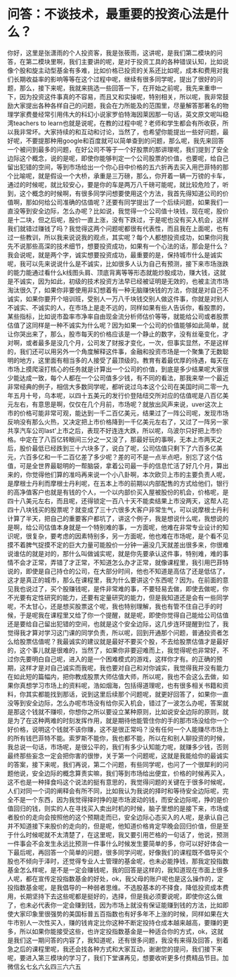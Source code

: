 # 问答：不谈技术，最重要的投资心法是什么？

你好，这里是张潇雨的个人投资客，我是张筱雨，这讲呢，是我们第二模块的问答，在第二模块里啊，我们主要讲的呢，是对于投资工具的各种错误认知，比如说像个股和旋主动型基金有多难，比如价格已投资的关系还比如呢，成本和费用对我们长期收益率的影响等等在这个过程中呢，继续有很多同学呢，提出了很好的问题，那么，接下来呢，我就来挑选一些回答一下，在开始之前呢，我先来重申一下，因为投资这件事真的不容易，而且又和实操呢，特别相关，所以呢，我非常鼓励大家提出各种各样自己的问题，我会在力所能及的范围里，尽量解答那著名的物理学家费曼经常引用伟大的科幻小说家罗伯特海因莱因那一句话，英文原文呢叫稳湾teachers to learn也就是说呢，在教的过程中呢？老师和学生都会有所收获，所以我非常坏。大家持续的和互动和讨论，当然了，也希望你能提出一些好问题，最好呢，不要提那种用google和百度就可以简单查到的问题，那么呢，我先来回答一个被问到最多的问题，在好公司不等于一个好股票的那讲理呢，我们提到了安全边际这个概念，说的是呢，即使你能够判定一个公司股票的价值，也要呢，给自己留出犯错的空间，等到市场给出一个你心目中价格的五六折再去买入用巴菲特的那个比喻呢，就是假设一个大桥，承重是三万磅，那么，你开着一辆一万镑的卡车，通过的时候呢，就比较安心，要是你的车是两万八千磅可能呢，就比较危险了，听到，这个概念的时候啊，有很多同学问想要使用这个方法，我首先得知道公司的价值啊，那如何给公司准确的估值呢？还要有同学提出了一个后续问题，如果我们一直没等到安全边际，怎么办呢？比如说，我觉得一个公司值十块钱，现在呢，股价是十二块，但之后呢，股价一直上涨，没有下跌过，于是呢也没有买入机会，这样我们就错过赚钱了吗？我觉得这两个问题呢都很有代表性，而且我在上面呢，也有过一些教训，所以我来说说我的观点，其实呢？每个人都想投资成功，如果你问我先不说那些高深的技术细节，想要投资成功，如果有一个心法的话，那会是什么？我会说呢，就是两个字，诚实想要投资成功，最重要的是，保持城市什么是诚实呢，我可以先来说说什么是不诚实，比如很多人认为自己有预测，接下来市场涨跌的能力能通过看什么k线图头肩、顶底背离等等形态就能炒股成功，赚大钱，这就是不诚实，因为如此，初级的技术投资方法早已经被证明是无效的，也被主流市场淘汰很久了，如果你非要使用非幻想着有一种无脑赚快钱的方法，你就是对自己不诚实，如果你要开个培训班，受别人一万八千块钱交别人做这件事，你就是对别人不诚实、不诚实的人，在市场上是走不远的，同样如果有些人告诉你，看股票的，某些指标，比如说市盈率市净率自由现金流分析师估价等等，就能给公司或者股票估值了这同样是一种不诚实为什么呢？因为如果一个公司的价值能够如此简单，就让你哭出来了，那么，股市每天的价格应该是一个静止的数字，没有丝毫变化，才对啊，或者最多是没几个月，公司发了财报才变化，一次，但事实显然，不是这样的，我们还可以用另外一个角度解释这件事，金融和投资市场是一个聚集了无数聪明的地方，这里面有相当多的人接受了最顶级的。教育有着最优厚的待遇，每天在市场上摸爬滚打核心的任务就是计算出一个公司的价值，到底是多少结果呢大家很少能达成一致，每个人都在一个公司值多少钱，有不同的看法，那我来举一个最近非常经典的例子，相信大多数同学呢，都听说过乌本这个公司在美国时间二零一九年五月十号，乌本呢，以四十五美元的发行价登陆纽交所对应的估值呢是八百亿美元左右，有意思是啊，仅仅在几个月前，市场呢？就放出风声来说，uver这次上市的价格可能非常可观，能达到一千二百亿美元，结果过了一阵公司呢，发现市场反响没有那么火热，又决定把上市价格降到一千亿美元左右了，又过了一阵另一家共享汽车公司last'上市之后，表现不好连连大跌，所以呢，乌波尔只好把上市价格。中定在了八百亿转眼间三分之一又没了，那最好玩的事啊，无本上市两天之后，股价最低已经跌到三十六块多了，说白了呢，公司估值只剩下了六百多亿美元，六百多亿和一千二百亿差了多少呢？差的可不是一点半点吧，别忘了这个估值，可是全世界最聪明的一帮脑袋，拿着公司最一手的信息忙活了好几个月，算出来的，你觉得他们算的准吗再来说一个小八卦啊，本次欧贝上市的主要负责人呢，是摩根士丹利而摩根士丹利呢，在五本上市的前期以内部配售的方式给他们，银行的高净值客户也就是有钱的个人，一个以内部价买入屋被股份的机会，价格呢，是四十八美元左右，而且呢，还得锁定一百八十天不能卖结果上市没两天，这帮人花四十八块钱买的股票呢？就变成了三十六很多大客户非常生气，可以说摩根士丹利计算了半天，把自己的重要客户都坑了，讲这个例子，我是想说什么呢，我想说的是啊，给公司估值本身就是一个特别难的事，一方面呢，他难在非常专业设计的知识呢，很复杂，要考虑的因素特别多，另一方面呢，他也难在市场呢，是个看不见摸不着脾气捉摸不定的巨大力量可能股价一分钟一遍没几天就差出很多来，你很难说谁估的就是对的，那什么叫做诚实呢，就是你先要承认这件事，特别难，难的事情不会才正常，弄错了才正常，不知道怎么办才正常，就像课程里，我引用巴菲特说的，即使是自己持仓的公司，在大部分时间，他也不知道是高估了还是低估了，这才是真正的城市，那么在课程里，我为什么要讲这个东西呢？因为。在前面的意见我也说过了，买个股赚钱呢，是件非常难的事，不要轻易去做，即使去做呢，你不光要有定性研究的能力，还要有定量研究的能力，但是我知道还是会有一些同学呢，不太甘心，还是想买股票这个呢，我也特别理解，我也有管不住自己手的时候，于是呢我在课程里又给了你一个提醒，就是呢，即使你觉得自己能给公司估值还是要给自己留出犯错的空间，也就是这个安全边际，这几步连环提醒到位了，我觉得我才算对学习这门课的同学负责，所以呢，回到开通那个问题，普通投资者怎么给股票估值呢？我最诚实的建议就是最好不要买个股，不去给股票估值才是最好的，这个事儿就是很难的，当然了，如果你非要迎难而上，我觉得呢也非常好，不过你先要明白自己呢，进入的是一个困难模式的游戏，这样你才有。的正确的预期，这样才是对自己诚实而我呢，我也要对自己和对你诚实，我觉得我并没有能力在如此短的篇幅内，把你教成股票大师估值大师，所以呢，我也不会这么去做，如果你真想学习市场上的资料呢，浩如烟海，包括得道理呢，也有很多相关书籍和资料，你其实都能找到那话，说到这里后续那个问题呢，就更好回答了，如果你一直没等到安全边际，怎么办呢市场没有给你买入机会，错过了一波怎么办呢，答案就是那这个钱就不赚呗，你想你之所以要设立某种原则，比如说安全边际的原则，就是为了在这种两难的时刻发挥作用，就是期待他能管住你的手的那市场没给你一个好价格，说明这个钱就不该你赚，这不是很正常吗？没有任何一个人能赚尽市场上的所有钱巴菲特不能。索罗斯不能你，我也都不能，所以在和别人聊投资的时候，我总说一句话，市场呢，是很公平的，我们有多少认知能力呢，就赚多少钱，否则最终那些妄念一定会把你害的很惨，关于第一个问题呢，这就是我能给你的最诚实的答案，接下来呢，我们再说，第二个问题，有些同学呢，也问了一个很犀利的问题他说，安全边际的概念算责实嘛，我们等到市场给出便宜，价格的时候再买入，这不也是一种择食吗这个说法的挺有意思的，我觉得问题的关键在于很多时候呢，人们对同一个词的阐释会有所不同，比如我认为我说的择时和等待安全边际呢，完全不是一个东西，因为我觉得择时挣的是市场波动的钱，而安全边际呢，挣的是价值回归的钱，则实的人在寻找买入卖出时机的时候，脑子里想的是接下来，市场或者股价的走向会按照他的这个预期走而已，安全边际心态买入的人呢，是承认自己并不知道接下来股价的走向的，但是呢，他知道价格肯定早晚会回归价值，但是至于什么时候呢就不太清楚了，在这里呢，我又要引用芒格的一句话了，他说，预测一件事会不会发生永远比预测一件事什么时候发生要简单的多，你可以好好体会一下最后呢，再回答一个简单的问题，很多同学问呢，好像我们的课程既不倡导买个股也不倾向于泽时，还觉得专业人士管理的基金呢，也未必能挣钱，那我定投指数基金怎么样呢，是不是一定会赚钱呢，我的回答是这样的，我知道现在市面上很多人呢，都在宣传定投指数基金的好处，ok，我父母的账户呢也是这么操作的，定投指数基金呢，是我倡导的一种弱者思维。不选股基本的不择食，降低投资成本费用，长期坚持下去这些呢都是挺好的，选择，但是我必须要说呢，即使你这么做了，也未必代表你一定会赚到钱，因为市场上就没有保证能赚到钱的方法，比如即使大家印象里很强势的美国标普五百指数也有好多年不上涨的时候，同样如果在大牛市别人一次性买入，赚的钱肯定比你这种不断定投持仓成本越来越高，要赚的更多，所以如果你能接受这些，也许定投指数基金是一种适合你的方式，ok，这就是我们这一期问答的内容了，我知道呢，还有很多问题，我没有来得及回答，别着急之后的课程里呢，我还会找各种方式和大家互动，谢谢您的提问，我们接下来呢，要进入第三模块的学习了，我们下堂课再见，想要收听更多付费精品节目。加微信幺七幺六幺四三六六五